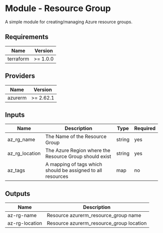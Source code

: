 # Module - Resource Group

A simple module for creating/managing Azure resource groups.

## Requirements
|Name|Version|
|---|---|
|terraform|>= 1.0.0 |

## Providers
|Name|Version|
|---|--|
|azurerm|>= 2.62.1|

## Inputs
|Name|Description|Type|Required|
|---|---|---|---|
|az_rg_name|The Name of the Resource Group|string|yes|
|az_rg_location|The Azure Region where the Resource Group should exist|string|yes|
|az_tags|A mapping of tags which should be assigned to all resources|map|no|

## Outputs
|Name|Description|
|---|---|
|az-rg-name|Resource azurerm_resource_group name|
|az-rg-location|Resource azurerm_resource_group location|
